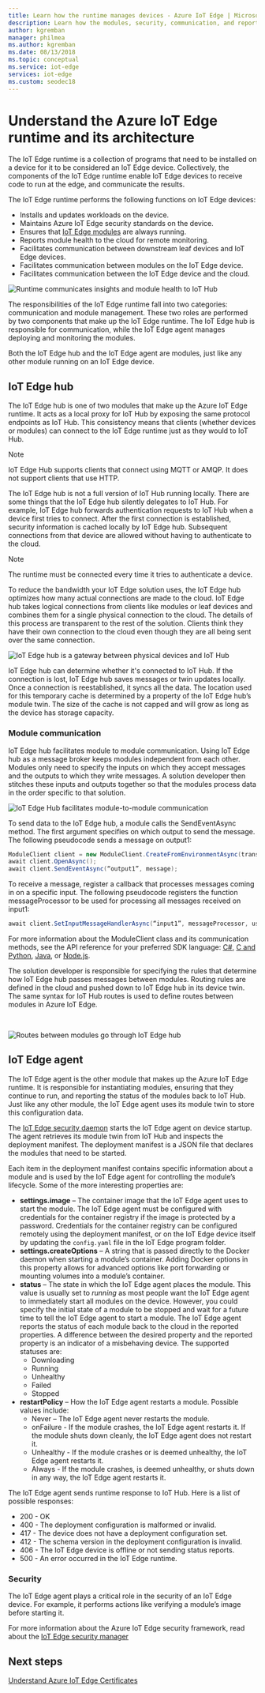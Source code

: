 ```yaml
---
title: Learn how the runtime manages devices - Azure IoT Edge | Microsoft Docs 
description: Learn how the modules, security, communication, and reporting on your devices are managed by the Azure IoT Edge runtime
author: kgremban
manager: philmea
ms.author: kgremban
ms.date: 08/13/2018
ms.topic: conceptual
ms.service: iot-edge
services: iot-edge
ms.custom: seodec18
---
```


# Understand the Azure IoT Edge runtime and its architecture

The IoT Edge runtime is a collection of programs that need to be installed on a device for it to be considered an IoT Edge device. Collectively, the components of the IoT Edge runtime enable IoT Edge devices to receive code to run at the edge, and communicate the results. 

The IoT Edge runtime performs the following functions on IoT Edge devices:

* Installs and updates workloads on the device.
* Maintains Azure IoT Edge security standards on the device.
* Ensures that [IoT Edge modules](iot-edge-modules.md) are always running.
* Reports module health to the cloud for remote monitoring.
* Facilitates communication between downstream leaf devices and IoT Edge devices.
* Facilitates communication between modules on the IoT Edge device.
* Facilitates communication between the IoT Edge device and the cloud.

![Runtime communicates insights and module health to IoT Hub](./media/iot-edge-runtime/Pipeline.png)

The responsibilities of the IoT Edge runtime fall into two categories: communication and module management. These two roles are performed by two components that make up the IoT Edge runtime. The IoT Edge hub is responsible for communication, while the IoT Edge agent manages deploying and monitoring the modules. 

Both the IoT Edge hub and the IoT Edge agent are modules, just like any other module running on an IoT Edge device. 

## IoT Edge hub

The IoT Edge hub is one of two modules that make up the Azure IoT Edge runtime. It acts as a local proxy for IoT Hub by exposing the same protocol endpoints as IoT Hub. This consistency means that clients (whether devices or modules) can connect to the IoT Edge runtime just as they would to IoT Hub. 

>[!NOTE]
> IoT Edge Hub supports clients that connect using MQTT or AMQP. It does not support clients that use HTTP. 

The IoT Edge hub is not a full version of IoT Hub running locally. There are some things that the IoT Edge hub silently delegates to IoT Hub. For example, IoT Edge hub forwards authentication requests to IoT Hub when a device first tries to connect. After the first connection is established, security information is cached locally by IoT Edge hub. Subsequent connections from that device are allowed without having to authenticate to the cloud. 

>[!NOTE]
>The runtime must be connected every time it tries to authenticate a device.

To reduce the bandwidth your IoT Edge solution uses, the IoT Edge hub optimizes how many actual connections are made to the cloud. IoT Edge hub takes logical connections from clients like modules or leaf devices and combines them for a single physical connection to the cloud. The details of this process are transparent to the rest of the solution. Clients think they have their own connection to the cloud even though they are all being sent over the same connection. 

![IoT Edge hub is a gateway between physical devices and IoT Hub](./media/iot-edge-runtime/Gateway.png)

 IoT Edge hub can determine whether it's connected to IoT Hub. If the connection is lost, IoT Edge hub saves messages or twin updates locally. Once a connection is reestablished, it syncs all the data. The location used for this temporary cache is determined by a property of the IoT Edge hub’s module twin. The size of the cache is not capped and will grow as long as the device has storage capacity. 

### Module communication

 IoT Edge hub facilitates module to module communication. Using IoT Edge hub as a message broker keeps modules independent from each other. Modules only need to specify the inputs on which they accept messages and the outputs to which they write messages. A solution developer then stitches these inputs and outputs together so that the modules process data in the order specific to that solution. 

![IoT Edge Hub facilitates module-to-module communication](./media/iot-edge-runtime/module-endpoints.png)

To send data to the IoT Edge hub, a module calls the SendEventAsync method. The first argument specifies on which output to send the message. The following pseudocode sends a message on output1:

   ```csharp
   ModuleClient client = new ModuleClient.CreateFromEnvironmentAsync(transportSettings); 
   await client.OpenAsync(); 
   await client.SendEventAsync(“output1”, message); 
   ```

To receive a message, register a callback that processes messages coming in on a specific input. The following pseudocode registers the function messageProcessor to be used for processing all messages received on input1:

   ```csharp
   await client.SetInputMessageHandlerAsync(“input1”, messageProcessor, userContext);
   ```

For more information about the ModuleClient class and its communication methods, see the API reference for your preferred SDK language: [C#](https://docs.microsoft.com/dotnet/api/microsoft.azure.devices.client.moduleclient?view=azure-dotnet), [C and Python](https://docs.microsoft.com/azure/iot-hub/iot-c-sdk-ref/iothub-module-client-h), [Java](https://docs.microsoft.com/java/api/com.microsoft.azure.sdk.iot.device.moduleclient?view=azure-java-stable), or [Node.js](https://docs.microsoft.com/javascript/api/azure-iot-device/moduleclient?view=azure-node-latest).

The solution developer is responsible for specifying the rules that determine how IoT Edge hub passes messages between modules. Routing rules are defined in the cloud and pushed down to IoT Edge hub in its device twin. The same syntax for IoT Hub routes is used to define routes between modules in Azure IoT Edge. 

<!--- For more info on how to declare routes between modules, see []. --->   

![Routes between modules go through IoT Edge hub](./media/iot-edge-runtime/module-endpoints-with-routes.png)

## IoT Edge agent

The IoT Edge agent is the other module that makes up the Azure IoT Edge runtime. It is responsible for instantiating modules, ensuring that they continue to run, and reporting the status of the modules back to IoT Hub. Just like any other module, the IoT Edge agent uses its module twin to store this configuration data. 

The [IoT Edge security daemon](iot-edge-security-manager.md) starts the IoT Edge agent on device startup. The agent retrieves its module twin from IoT Hub and inspects the deployment manifest. The deployment manifest is a JSON file that declares the modules that need to be started. 

Each item in the deployment manifest contains specific information about a module and is used by the IoT Edge agent for controlling the module’s lifecycle. Some of the more interesting properties are: 

* **settings.image** – The container image that the IoT Edge agent uses to start the module. The IoT Edge agent must be configured with credentials for the container registry if the image is protected by a password. Credentials for the container registry can be configured remotely using the deployment manifest, or on the IoT Edge device itself by updating the `config.yaml` file in the IoT Edge program folder.
* **settings.createOptions** – A string that is passed directly to the Docker daemon when starting a module’s container. Adding Docker options in this property allows for advanced options like port forwarding or mounting volumes into a module’s container.  
* **status** – The state in which the IoT Edge agent places the module. This value is usually set to *running* as most people want the IoT Edge agent to immediately start all modules on the device. However, you could specify the initial state of a module to be stopped and wait for a future time to tell the IoT Edge agent to start a module. The IoT Edge agent reports the status of each module back to the cloud in the reported properties. A difference between the desired property and the reported property is an indicator of a misbehaving device. The supported statuses are:
   * Downloading
   * Running
   * Unhealthy
   * Failed
   * Stopped
* **restartPolicy** – How the IoT Edge agent restarts a module. Possible values include:
   * Never – The IoT Edge agent never restarts the module.
   * onFailure - If the module crashes, the IoT Edge agent restarts it. If the module shuts down cleanly, the IoT Edge agent does not restart it.
   * Unhealthy - If the module crashes or is deemed unhealthy, the IoT Edge agent restarts it.
   * Always - If the module crashes, is deemed unhealthy, or shuts down in any way, the IoT Edge agent restarts it. 

The IoT Edge agent sends runtime response to IoT Hub. Here is a list of possible responses:
  * 200	- OK
  * 400	- The deployment configuration is malformed or invalid.
  * 417	- The device does not have a deployment configuration set.
  * 412	- The schema version in the deployment configuration is invalid.
  * 406	- The IoT Edge device is offline or not sending status reports.
  * 500	- An error occurred in the IoT Edge runtime.

### Security

The IoT Edge agent plays a critical role in the security of an IoT Edge device. For example, it performs actions like verifying a module’s image before starting it. 

For more information about the Azure IoT Edge security framework, read about the [IoT Edge security manager](iot-edge-security-manager.md)

## Next steps

[Understand Azure IoT Edge Certificates](iot-edge-certs.md)
